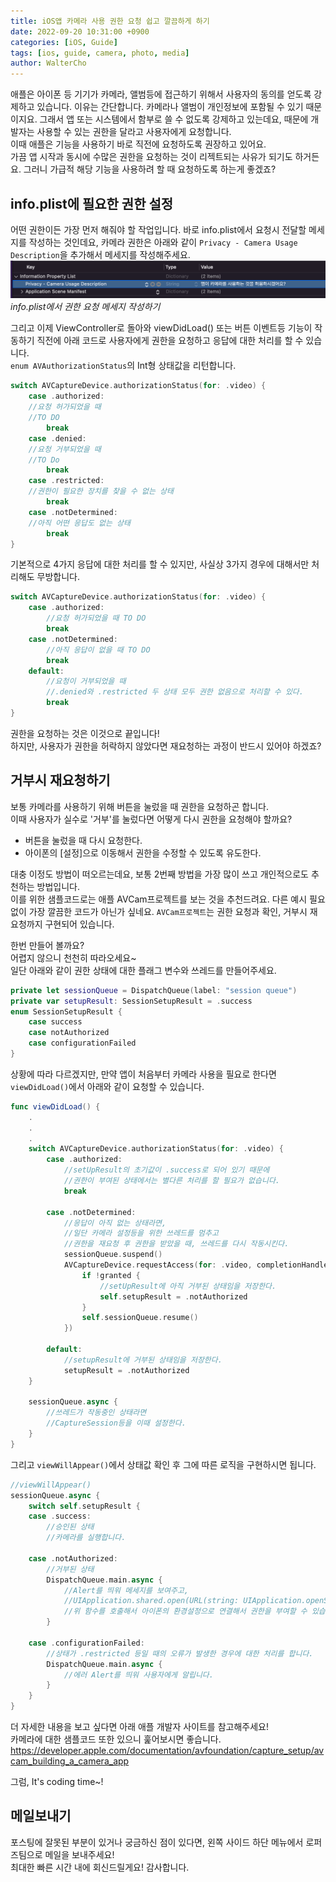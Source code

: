 ```yaml
---
title: iOS앱 카메라 사용 권한 요청 쉽고 깔끔하게 하기
date: 2022-09-20 10:31:00 +0900
categories: [iOS, Guide]
tags: [ios, guide, camera, photo, media]
author: WalterCho
---
```


애플은 아이폰 등 기기가 카메라, 앨범등에 접근하기 위해서 사용자의 동의를 얻도록 강제하고 있습니다. 이유는 간단합니다. 카메라나 앨범이 개인정보에 포함될 수 있기 때문이지요. 그래서 앱 또는 시스템에서 함부로 쓸 수 없도록 강제하고 있는데요, 때문에 개발자는 사용할 수 있는 권한을 달라고 사용자에게 요청합니다.<br>
이때 애플은 기능을 사용하기 바로 직전에 요청하도록 권장하고 있어요.<br>
가끔 앱 시작과 동시에 수많은 권한을 요청하는 것이 리젝트되는 사유가 되기도 하거든요. 그러니 가급적 해당 기능을 사용하려 할 때 요청하도록 하는게 좋겠죠?

## info.plist에 필요한 권한 설정
어떤 권한이든 가장 먼저 해줘야 할 작업입니다. 바로 info.plist에서 요청시 전달할 메세지를 작성하는 것인데요, 카메라 권한은 아래와 같이 `Privacy - Camera Usage Description`을 추가해서 메세지를 작성해주세요.
![Setting info.plist](/post_img/20220920/in_info_plist.png)
_info.plist에서 권한 요청 메세지 작성하기_

그리고 이제 ViewController로 돌아와 viewDidLoad() 또는 버튼 이벤트등 기능이 작동하기 직전에 아래 코드로 사용자에게 권한을 요청하고 응답에 대한 처리를 할 수 있습니다.<br>
`enum AVAuthorizationStatus`의 Int형 상태값을 리턴합니다.
```swift
switch AVCaptureDevice.authorizationStatus(for: .video) {
    case .authorized:
    //요청 허가되었을 때
    //TO DO
        break
    case .denied:
    //요청 거부되었을 때
    //TO Do
        break
    case .restricted:
    //권한이 필요한 장치를 찾을 수 없는 상태
        break
    case .notDetermined:
    //아직 어떤 응답도 없는 상태
        break
}
```

기본적으로 4가지 응답에 대한 처리를 할 수 있지만, 사실상 3가지 경우에 대해서만 처리해도 무방합니다.
```swift
switch AVCaptureDevice.authorizationStatus(for: .video) {
    case .authorized:
        //요청 허가되었을 때 TO DO
        break
    case .notDetermined:
        //아직 응답이 없을 때 TO DO
        break
    default:
        //요청이 거부되었을 때
        //.denied와 .restricted 두 상태 모두 권한 없음으로 처리할 수 있다.
        break
}
```

권한을 요청하는 것은 이것으로 끝입니다!<br>
하지만, 사용자가 권한을 허락하지 않았다면 재요청하는 과정이 반드시 있어야 하겠죠?

## 거부시 재요청하기
보통 카메라를 사용하기 위해 버튼을 눌렀을 때 권한을 요청하곤 합니다.<br>
이때 사용자가 실수로 '거부'를 눌렀다면 어떻게 다시 권한을 요청해야 할까요?

- 버튼을 눌렀을 때 다시 요청한다.
- 아이폰의 [설정]으로 이동해서 권한을 수정할 수 있도록 유도한다.

대충 이정도 방법이 떠오르는데요, 보통 2번째 방법을 가장 많이 쓰고 개인적으로도 추천하는 방법입니다.<br>
이를 위한 샘플코드로는 애플 AVCam프로젝트를 보는 것을 추천드려요. 다른 예시 필요없이 가장 깔끔한 코드가 아닌가 싶네요. `AVCam프로젝트`는 권한 요청과 확인, 거부시 재요청까지 구현되어 있습니다.

한번 만들어 볼까요?<br>
어렵지 않으니 천천히 따라오세요~<br>
일단 아래와 같이 권한 상태에 대한 플래그 변수와 쓰레드를 만들어주세요.
```swift
private let sessionQueue = DispatchQueue(label: "session queue")
private var setupResult: SessionSetupResult = .success
enum SessionSetupResult {
    case success
    case notAuthorized
    case configurationFailed
}
```

상황에 따라 다르겠지만, 만약 앱이 처음부터 카메라 사용을 필요로 한다면 `viewDidLoad()`에서 아래와 같이 요청할 수 있습니다.

```swift
func viewDidLoad() {
    .
    .
    .
    switch AVCaptureDevice.authorizationStatus(for: .video) {
        case .authorized:
            //setUpResult의 초기값이 .success로 되어 있기 때문에
            //권한이 부여된 상태에서는 별다른 처리를 할 필요가 없습니다.
            break

        case .notDetermined:
            //응답이 아직 없는 상태라면,
            //일단 카메라 설정등을 위한 쓰레드를 멈추고
            //권한을 재요청 후 권한을 받았을 때, 쓰레드를 다시 작동시킨다.
            sessionQueue.suspend()
            AVCaptureDevice.requestAccess(for: .video, completionHandler: { granted in
                if !granted {
                    //setUpResult에 아직 거부된 상태임을 저장한다.
                    self.setupResult = .notAuthorized
                }
                self.sessionQueue.resume()
            })

        default:
            //setupResult에 거부된 상태임을 저장한다.
            setupResult = .notAuthorized
    }

    sessionQueue.async {
        //쓰레드가 작동중인 상태라면
        //CaptureSession등을 이때 설정한다.
    }
}
```

 그리고 `viewWillAppear()`에서 상태값 확인 후 그에 따른 로직을 구현하시면 됩니다.<br>

```swift
//viewWillAppear()
sessionQueue.async {
    switch self.setupResult {
    case .success:
        //승인된 상태
        //카메라를 실행합니다.

    case .notAuthorized:
        //거부된 상태
        DispatchQueue.main.async {
            //Alert를 띄워 메세지를 보여주고,
            //UIApplication.shared.open(URL(string: UIApplication.openSettingsURLString)!
            //위 함수를 호출해서 아이폰의 환경설정으로 연결해서 권한을 부여할 수 있습니다.
        }

    case .configurationFailed:
        //상태가 .restricted 등일 때의 오류가 발생한 경우에 대한 처리를 합니다.
        DispatchQueue.main.async {
            //에러 Alert를 띄워 사용자에게 알립니다.
        }
    }
}
```

더 자세한 내용을 보고 싶다면 아래 애플 개발자 사이트를 참고해주세요!<br>
카메라에 대한 샘플코드 또한 있으니 훑어보시면 좋습니다.
<https://developer.apple.com/documentation/avfoundation/capture_setup/avcam_building_a_camera_app>

 그럼, It's coding time~!

 ## 메일보내기
포스팅에 잘못된 부분이 있거나 궁금하신 점이 있다면, 왼쪽 사이드 하단 메뉴에서 로퍼즈팀으로 메일을 보내주세요!<br>
최대한 빠른 시간 내에 회신드릴게요! 감사합니다.